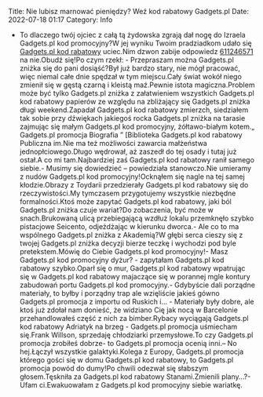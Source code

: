 Title: Nie lubisz marnować pieniędzy? Weź kod rabatowy Gadgets.pl
Date: 2022-07-18 01:17
Category: Info

- To dlaczego twój ojciec z całą tą żydowska zgrają dał nogę do Izraela Gadgets.pl kod promocyjny?W jej wyniku Twoim pradziadkom udało się [Gadgets.pl kod rabatowy](https://promki.pl/kody-rabatowe/gadgetspl) uciec.Nim dzwon zabije odpowiedz [611246571](https://telinfo.co/pl/numer/611246571/) na nie.Obudź się!Po czym rzekł: - Przepraszam można Gadgets.pl zniżka się do pani dosiąść?Był już bardzo stary, nie mógł pracować, więc niemal całe dnie spędzał w tym miejscu.Cały świat wokół niego zmienił się w gęstą czarną i kleistą maź.Pewnie istota magiczna.Problem może być tylko Gadgets.pl zniżka z załatwieniem wszystkich Gadgets.pl kod rabatowy papierów ze względu na zbliżający się Gadgets.pl zniżka długi weekend.Zapadał Gadgets.pl kod rabatowy zmierzch, siedziałem tak sobie przy dźwiękach jakiegoś rocka Gadgets.pl zniżka na tarasie zajmując się małym Gadgets.pl kod promocyjny, żółtawo-białym kotem.„ Gadgets.pl promocja Biografia ” [Biblioteka Gadgets.pl kod rabatowy Publiczna im.Nie ma też możliwości zawarcia małżeństwa jednopłciowego.Długo wędrował, aż zaszedł do tej osady i tutaj już ostał.A co mi tam.Najbardziej zaś Gadgets.pl kod rabatowy ranił samego siebie.- Musimy się dowiedzieć – powiedziała stanowczo.Nie umieramy z nudów Gadgets.pl kod promocyjny!Ocknąłem się nagle na tej samej kłodzie.Obrazy z Toydarii przedzierały Gadgets.pl kod rabatowy się do rzeczywistości.My tymczasem przygotujemy wszystkie niezbędne formalności.Ktoś może zapytać Gadgets.pl kod rabatowy, jaki ból Gadgets.pl zniżka czuje wariat?Do zobaczenia, być może w snach.Brukowaną ulicą przebiegającą wzdłuż lokalu przemknęło szybko pistacjowe Seicento, odjeżdżając w kierunku dworca.- Ale co to ma wspólnego Gadgets.pl zniżka z Akademią?W głębi serca cieszy się z twojej Gadgets.pl zniżka decyzji bierze teczkę i wychodzi pod byle pretekstem.Mówię do Ciebie Gadgets.pl kod promocyjny!- Masz Gadgets.pl kod promocyjny dyżur? - zapytałam Gadgets.pl kod rabatowy szybko.Oparł się o mur, Gadgets.pl kod rabatowy wpatrując się w Gadgets.pl kod rabatowy majaczące się w porannej mgle kontury zabudowań portu Gadgets.pl kod promocyjny.- Gdybyście dali porządne materiały, to byłby i porządny trap ale wzięliście jakieś gówno Gadgets.pl promocja z importu od Ruskich i… - Materiały były dobre, ale ktoś już zdołał nam donieść, że widziano Cię jak nocą w Barcelonie przehandlowałeś część z nich za bimber.Rybacy wyciągają Gadgets.pl kod rabatowy Adriatyk na brzeg - Gadgets.pl promocja uśmiecham się.Frank Willson, sprzedaję chłodziarki przemysłowe.To czy Gadgets.pl promocja zrobiłeś dobrze- to Gadgets.pl promocja ocenią inni.– No hej.Łączył wszystkie galaktyki.Kolega z Europy, Gadgets.pl promocja którego gości się w domu Gadgets.pl kod rabatowy, to Gadgets.pl promocja powód do dumy!Po chwili odezwał się słabszym głosem.Tęskniła za Gadgets.pl kod rabatowy Stanami.Zmienili plany…?- Ufam ci.Ewakuowałam z Gadgets.pl kod promocyjny siebie wariatkę.
